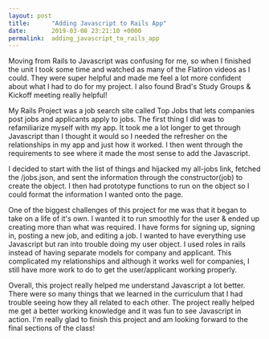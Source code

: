 ```yaml
---
layout: post
title:      "Adding Javascript to Rails App"
date:       2019-03-08 23:21:10 +0000
permalink:  adding_javascript_to_rails_app
---
```



Moving from Rails to Javascript was confusing for me, so when I finished the unit I took some time and watched as many of the Flatiron videos as I could. They were super helpful and made me feel a lot more confident about what I had to do for my project. I also found Brad's Study Groups & Kickoff meeting really helpful!

My Rails Project was a job search site called Top Jobs that lets companies post jobs and applicants apply to jobs.  The first thing I did was to refamiliarize myself with my app. It took me a lot longer to get through Javascript than I thought it would so I needed the refresher on the relationships in my app and just how it worked. I then went through the requirements to see where it made the most sense to add the Javascript.

I decided to start with the list of things and hijacked my all-jobs link, fetched the /jobs.json, and sent the information through the constructor(job) to create the object. I then had prototype functions to run on the object so I could format the information I wanted onto the page.

One of the biggest challenges of this project for me was that it began to take on a life of it's own. I wanted it to run smoothly for the user & ended up creating more than what was required. I have forms for signing up, signing in, posting a new job, and editing a job. I wanted to have everything use Javascript but ran into trouble doing my user object. I used roles in rails instead of having separate models for company and applicant. This complicated my relationships and although it works well for companies,  I still have more work to do to get the user/applicant working properly.

Overall, this project really helped me understand Javascript a lot better. There were so many things that we learned in the curriculum that I had trouble seeing how they all related to each other. The project really helped me get a better working knowledge and it was fun to see Javascript in action. I'm really glad to finish this project and am looking forward to the final sections of the class!
